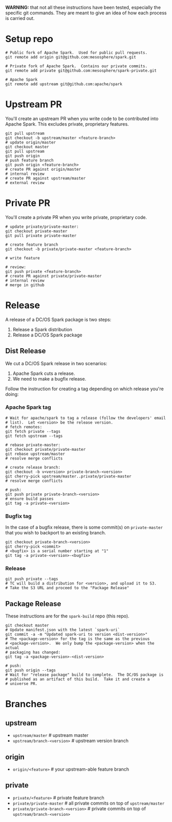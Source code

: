 **WARNING:** that not all these instructions have been tested, especially the
specific git commands.  They are meant to give an idea of how each
process is carried out.

# Setup repo
```
# Public fork of Apache Spark.  Used for public pull requests.
git remote add origin git@github.com:mesosphere/spark.git

# Private fork of Apache Spark.  Contains our private commits.
git remote add private git@github.com:mesosphere/spark-private.git

# Apache Spark
git remote add upstream git@github.com:apache/spark
```

# Upstream PR

You'll create an upstream PR when you write code to be contributed
into Apache Spark.  This excludes private, proprietary features.

```
git pull upstream
git checkout -b upstream/master <feature-branch>
# update origin/master
git checkout master
git pull upstream
git push origin
# push feature branch
git push origin <feature-branch>
# create PR against origin/master
# internal review
# create PR against upstream/master
# external review
```

# Private PR

You'll create a private PR when you write private, proprietary code.

```
# update private/private-master:
git checkout private-master
git pull private private-master

# create feature branch
git checkout -b private/private-master <feature-branch>

# write feature

# review:
git push private <feature-branch>
# create PR against private/private-master
# internal review
# merge in github
```

# Release

A release of a DC/OS Spark package is two steps:

1. Release a Spark distribution
2. Release a DC/OS Spark package

## Dist Release

We cut a DC/OS Spark release in two scenarios:

1. Apache Spark cuts a release.
2. We need to make a bugfix release.

Follow the instruction for creating a tag depending on which release
you're doing:

### Apache Spark tag

```
# Wait for apache/spark to tag a release (follow the developers' email
# list).  Let <version> be the release version.
# fetch remotes:
git fetch private --tags
git fetch upstream --tags

# rebase private-master:
git checkout private/private-master
git rebase upstream/master
# resolve merge conflicts

# create release branch:
git checkout -b v<version> private-branch-<version>
git cherry-pick upstream/master..private/private-master
# resolve merge conflicts

# push:
git push private private-branch-<version>
# ensure build passes
git tag -a private-<version>
```

### Bugfix tag

In the case of a bugfix release, there is some commit(s) on
`private-master` that you wish to backport to an existing branch.

```
git checkout private-branch-<version>
git cherry-pick <commit>
# <bugfix> is a serial number starting at "1"
git tag -a private-<version>-<bugfix>
```

### Release

```
git push private --tags
# TC will build a distribution for <version>, and upload it to S3.
# Take the S3 URL and proceed to the "Package Release"
```

## Package Release

These instructions are for the `spark-build` repo (this repo).

```
git checkout master
# Update manifest.json with the latest `spark-uri`
git commit -a -m "Updated spark-uri to version <dist-version>"
# The <package-version> for the tag is the same as the previous
# <package-version>.  We only bump the <package-version> when the actual
# packaging has changed:
git tag -a <package-version>-<dist-version>

# push:
git push origin --tags
# Wait for "release package" build to complete.  The DC/OS package is
# published as an artifact of this build.  Take it and create a
# universe PR.
```

# Branches
## upstream
- `upstream/master` # upstream master
- `upstream/branch-<version>` # upstream version branch

## origin
- `origin/<feature>` # your upstream-able feature branch

## private
- `private/<feature>` # private feature branch
- `private/private-master` # all private commits on top of `upstream/master`
- `private/private-branch-<version>` # private commits on top of `upstream/branch-<version>`
